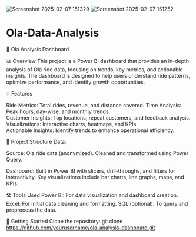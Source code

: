 ![Screenshot 2025-02-07 151329](https://github.com/user-attachments/assets/af232374-ae02-42db-87bf-7c218872efb7)
![Screenshot 2025-02-07 151252](https://github.com/user-attachments/assets/7776eb6a-7f7d-4be5-98df-127c37ecc4c8)
# Ola-Data-Analysis

🚖 Ola Analysis Dashboard

📊 Overview
This project is a Power BI dashboard that provides an in-depth analysis of Ola ride data, focusing on trends, key metrics, and actionable insights. The dashboard is designed to help users understand ride patterns, optimize performance, and identify growth opportunities.

💡 Features

Ride Metrics:  Total rides, revenue, and distance covered. 
Time Analysis:  Peak hours, day-wise, and monthly trends.  
Customer Insights:  Top locations, repeat customers, and feedback analysis.  
Visualizations:  Interactive charts, heatmaps, and KPIs.  
Actionable Insights:  Identify trends to enhance operational efficiency.  

📂 Project Structure Data:

Source: Ola ride data (anonymized).
Cleaned and transformed using Power Query.

Dashboard:
Built in Power BI with slicers, drill-throughs, and filters for interactivity.
Key visualizations include bar charts, line graphs, maps, and KPIs.

🛠️ Tools Used
Power BI: For data visualization and dashboard creation.
Excel: For initial data cleaning and formatting.
SQL (optional): To query and preprocess the data.

🚀 Getting Started Clone the repository:
git clone https://github.com/yourusername/ola-analysis-dashboard.git  
